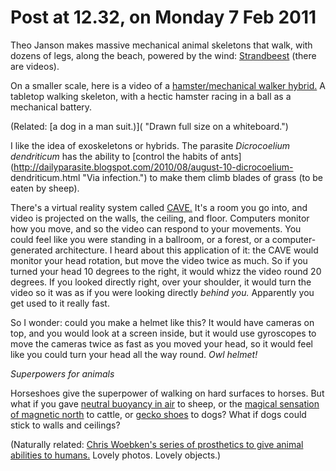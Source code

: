# Post at 12.32, on Monday 7 Feb 2011

Theo Janson makes massive mechanical animal skeletons that walk, with dozens
of legs, along the beach, powered by the wind:
[Strandbeest](http://www.strandbeest.com/ "Pretty things.") (there are
videos).

On a smaller scale, here is a video of a [hamster/mechanical walker
hybrid.](http://www.youtube.com/watch?v=A3iP0NGDDao "Hamster batteries.") A
tabletop walking skeleton, with a hectic hamster racing in a ball as a
mechanical battery.

(Related: [a dog in a man suit.)]( "Drawn full size on a whiteboard.")

I like the idea of exoskeletons or hybrids. The parasite _Dicrocoelium
dendriticum_ has the ability to [control the habits of
ants](http://dailyparasite.blogspot.com/2010/08/august-10-dicrocoelium-
dendriticum.html "Via infection.") to make them climb blades of grass (to be
eaten by sheep).

There's a virtual reality system called
[CAVE.](http://en.wikipedia.org/wiki/Cave_Automatic_Virtual_Environment "A
room with video.") It's a room you go into, and video is projected on the
walls, the ceiling, and floor. Computers monitor how you move, and so the
video can respond to your movements. You could feel like you were standing in
a ballroom, or a forest, or a computer-generated architecture. I heard about
this application of it: the CAVE would monitor your head rotation, but move
the video twice as much. So if you turned your head 10 degrees to the right,
it would whizz the video round 20 degrees. If you looked directly right, over
your shoulder, it would turn the video so it was as if you were looking
directly _behind you._ Apparently you get used to it really fast.

So I wonder: could you make a helmet like this? It would have cameras on top,
and you would look at a screen inside, but it would use gyroscopes to move the
cameras twice as fast as you moved your head, so it would feel like you could
turn your head all the way round. _Owl helmet!_

_Superpowers for animals_

Horseshoes give the superpower of walking on hard surfaces to horses. But what
if you gave [neutral buoyancy in
air](http://www.youtube.com/watch?v=jPGgl5VH5go "Air penguins.") to sheep, or
the [magical sensation of magnetic
north](http://sensebridge.net/projects/northpaw/ "Northpaw superpower.") to
cattle, or [gecko shoes](http://www.youtube.com/watch?v=ECpY2N5rgcM "Climbing
dogs.") to dogs? What if dogs could stick to walls and ceilings?

(Naturally related: [Chris Woebken's series of prosthetics to give animal
abilities to humans.](http://chriswoebken.com/animalsuperpowers.html "RCA
designer") Lovely photos. Lovely objects.)
